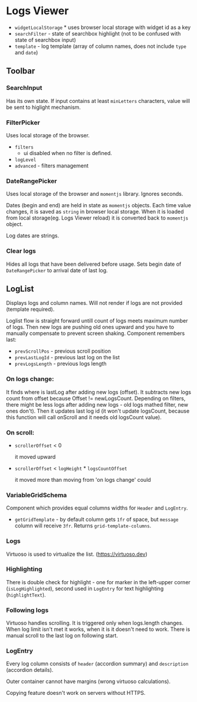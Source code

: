 # Logs Viewer

- `widgetLocalStorage` \* uses browser local storage with widget id as a key
- `searchFilter` - state of searchbox highlight (not to be confused with state of searchbox input)
- `template` - log template (array of column names, does not include `type` and `date`)

## Toolbar

### SearchInput

Has its own state. If input contains at least `minLetters` characters, value will be sent to higlight mechanism.

### FilterPicker

Uses local storage of the browser.

- `filters`
  - ui disabled when no filter is defined.
- `logLevel`
- `advanced` - filters management

### DateRangePicker

Uses local storage of the browser and `momentjs` library. Ignores seconds.

Dates (begin and end) are held in state as `momentjs` objects. Each time value changes, it is saved as `string` in browser local storage. When it is loaded from local storage(eg. Logs Viewer reload) it is converted back to `momentjs` object.

Log dates are strings.

### Clear logs

Hides all logs that have been delivered before usage.
Sets begin date of `DateRangePicker` to arrival date of last log.

## LogList

Displays logs and column names.
Will not render if logs are not provided (template required).

Loglist flow is straight forward untill count of logs meets maximum number of logs. Then new logs are pushing old ones upward and you have to manually compensate to prevent screen shaking. Component remembers last:

- `prevScrollPos` - previous scroll position
- `prevLastLogId` - previous last log on the list
- `prevLogsLength` - previous logs length

### On logs change:

It finds where is lastLog after adding new logs (offset).
It subtracts new logs count from offset because
Offset != newLogsCount.
Depending on filters, there might be less logs after adding new logs - old logs mathed filter, new ones don't).
Then it updates last log id (it won't update logsCount, because this function will call onScroll and it needs old logsCount value).

### On scroll:

- `scrollerOffset` < 0

  it moved upward

- `scrollerOffset` < `logHeight` \* `logsCountOffset`

  it moved more than moving from 'on logs change' could

### VariableGridSchema

Component which provides equal columns widths for `Header` and `LogEntry`.

- `getGridTemplate` - by default column gets `1fr` of space, but `message` column will receive `3fr`. Returns `grid-template-columns`.

### Logs

Virtuoso is used to virtualize the list. (https://virtuoso.dev)

### Highlighting

There is double check for highlight - one for marker in the left-upper corner (`isLogHighlighted`), second used in `LogEntry` for text highlighting (`highlightText`).

### Following logs

Virtuoso handles scrolling. It is triggered only when logs.length changes. When log limit isn't met it works, when it is it doesn't need to work. There is manual scroll to the last log on following start.

### LogEntry

Every log column consists of `header` (accordion summary) and `description` (accordion details).

Outer container cannot have margins (wrong virtuoso calculations).

Copying feature doesn't work on servers without HTTPS.
